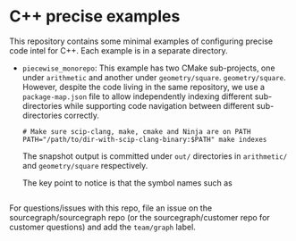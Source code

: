 # C++ precise examples

This repository contains some minimal examples
of configuring precise code intel for C++.
Each example is in a separate directory.

- `piecewise_monorepo`: This example has two CMake sub-projects,
  one under `arithmetic` and another under `geometry/square`.
  `geometry/square`. However, despite the code living in the same
  repository, we use a `package-map.json` file to allow independently
  indexing different sub-directories while supporting code navigation
  between different sub-directories correctly.

  ```
  # Make sure scip-clang, make, cmake and Ninja are on PATH
  PATH="/path/to/dir-with-scip-clang-binary:$PATH" make indexes
  ```

  The snapshot output is committed under `out/` directories
  in `arithmetic/` and `geometry/square` respectively.

  The key point to notice is that the symbol names such as
  ```
  ```

For questions/issues with this repo, file an issue on the
sourcegraph/sourcegraph repo (or the sourcegraph/customer repo
for customer questions) and add the `team/graph` label.
